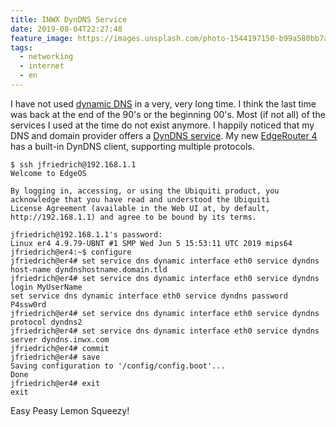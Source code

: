 ```yaml
---
title: INWX DynDNS Service
date: 2019-08-04T22:27:48
feature_image: https://images.unsplash.com/photo-1544197150-b99a580bb7a8
tags:
  - networking
  - internet
  - en
---
```


I have not used [dynamic DNS](https://en.wikipedia.org/wiki/Dynamic_DNS) in a very, very long time. I think the last time was back at the end of the 90's or the beginning 00's. Most (if not all) of the services I used at the time do not exist anymore. I happily noticed that my DNS and domain provider offers a [DynDNS service](https://www.inwx.de/en/offer/dyndns). My new [EdgeRouter 4](https://www.ui.com/edgemax/edgerouter-4/) has a built-in DynDNS client, supporting multiple protocols. 

```
$ ssh jfriedrich@192.168.1.1                        
Welcome to EdgeOS

By logging in, accessing, or using the Ubiquiti product, you
acknowledge that you have read and understood the Ubiquiti
License Agreement (available in the Web UI at, by default,
http://192.168.1.1) and agree to be bound by its terms.

jfriedrich@192.168.1.1's password:
Linux er4 4.9.79-UBNT #1 SMP Wed Jun 5 15:53:11 UTC 2019 mips64
jfriedrich@er4:~$ configure
jfriedrich@er4# set service dns dynamic interface eth0 service dyndns host-name dyndnshostname.domain.tld
jfriedrich@er4# set service dns dynamic interface eth0 service dyndns login MyUserName
set service dns dynamic interface eth0 service dyndns password P4ssw0rd
jfriedrich@er4# set service dns dynamic interface eth0 service dyndns protocol dyndns2
jfriedrich@er4# set service dns dynamic interface eth0 service dyndns server dyndns.inwx.com
jfriedrich@er4# commit
jfriedrich@er4# save
Saving configuration to '/config/config.boot'...
Done
jfriedrich@er4# exit
exit
```

Easy Peasy Lemon Squeezy!
